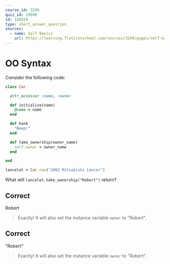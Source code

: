 ```yaml
---
course_id: 3299
quiz_id: 19090
id: 120559
type: short_answer_question
sources:
  - name: Self Basics
    url: https://learning.flatironschool.com/courses/3299/pages/self-basics
---
```


# OO Syntax

Consider the following code:

```rb
class Car

  attr_accessor :name, :owner

  def initialize(name)
    @name = name
  end

  def honk
    "Beep!"
  end

  def take_ownership(owner_name)
    self.owner = owner_name
  end

end

lancelot = Car.new("2003 Mitsubishi Lancer")
```

What will `lancelot.take_ownership("Robert")` return?

## Correct

Robert

> Exactly! It will also set the instance variable `owner` to "Robert".

## Correct

"Robert"

> Exactly! It will also set the instance variable `owner` to "Robert".
